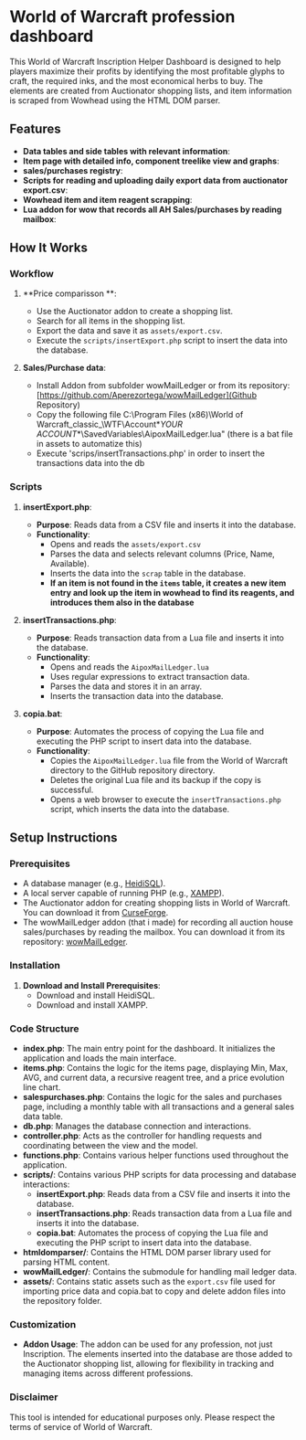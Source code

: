 # World of Warcraft profession dashboard
This World of Warcraft Inscription Helper Dashboard is designed to help players maximize their profits by identifying the most profitable glyphs to craft, the required inks, and the most economical herbs to buy. The elements are created from Auctionator shopping lists, and item information is scraped from Wowhead using the HTML DOM parser.
## Features

- **Data tables and side tables with relevant information**:
- **Item page with detailed info, component treelike view and graphs**:
- **sales/purchases registry**:
- **Scripts for reading and uploading daily export data from auctionator export.csv**:
- **Wowhead item and item reagent scrapping**:
- **Lua addon for wow that records all AH Sales/purchases by reading mailbox**:

## How It Works

### Workflow


1. **Price comparisson **:
   - Use the Auctionator addon to create a shopping list.
   - Search for all items in the shopping list.
   - Export the data and save it as `assets/export.csv`.
   - Execute the `scripts/insertExport.php` script to insert the data into the database.

2. **Sales/Purchase data**:
   - Install Addon from subfolder wowMailLedger or from its repository: [https://github.com/Aperezortega/wowMailLedger](Github Repository)
   - Copy  the following file C:\Program Files (x86)\World of Warcraft\_classic_\WTF\Account\**YOUR ACCOUNT**\SavedVariables\AipoxMailLedger.lua" (there is a bat file in assets to automatize this)
   - Execute 'scrips/insertTransactions.php' in order to insert the transactions data into the db

### Scripts

1. **insertExport.php**:
   - **Purpose**: Reads data from a CSV file and inserts it into the database.
   - **Functionality**:
     - Opens and reads the `assets/export.csv`
     - Parses the data and selects relevant columns (Price, Name, Available).
     - Inserts the data into the `scrap` table in the database.
     - **If an item is not found in the `items` table, it creates a new item entry and look up the item in wowhead to find its reagents, and introduces them also in the database**

2. **insertTransactions.php**:
   - **Purpose**: Reads transaction data from a Lua file and inserts it into the database.
   - **Functionality**:
     - Opens and reads the `AipoxMailLedger.lua`
     - Uses regular expressions to extract transaction data.
     - Parses the data and stores it in an array.
     - Inserts the transaction data into the database.

3. **copia.bat**:
   - **Purpose**: Automates the process of copying the Lua file and executing the PHP script to insert data into the database.
   - **Functionality**:
     - Copies the `AipoxMailLedger.lua` file from the World of Warcraft directory to the GitHub repository directory.
     - Deletes the original Lua file and its backup if the copy is successful.
     - Opens a web browser to execute the `insertTransactions.php` script, which inserts the data into the database.

## Setup Instructions

### Prerequisites

- A database manager (e.g., [HeidiSQL](https://www.heidisql.com/download.php)).
- A local server capable of running PHP (e.g., [XAMPP](https://www.apachefriends.org/es/index.html)).
- The Auctionator addon for creating shopping lists in World of Warcraft. You can download it from [CurseForge](https://www.curseforge.com/wow/addons/auctionator).
- The wowMailLedger addon (that i made) for recording all auction house sales/purchases by reading the mailbox. You can download it from its repository: [wowMailLedger](https://github.com/Aperezortega/wowMailLedger).

### Installation

1. **Download and Install Prerequisites**:
   - Download and install HeidiSQL.
   - Download and install XAMPP.

### Code Structure

- **index.php**: The main entry point for the dashboard. It initializes the application and loads the main interface.
- **items.php**: Contains the logic for the items page, displaying Min, Max, AVG, and current data, a recursive reagent tree, and a price evolution line chart.
- **salespurchases.php**: Contains the logic for the sales and purchases page, including a monthly table with all transactions and a general sales data table.
- **db.php**: Manages the database connection and interactions.
- **controller.php**: Acts as the controller for handling requests and coordinating between the view and the model.
- **functions.php**: Contains various helper functions used throughout the application.
- **scripts/**: Contains various PHP scripts for data processing and database interactions:
  - **insertExport.php**: Reads data from a CSV file and inserts it into the database.
  - **insertTransactions.php**: Reads transaction data from a Lua file and inserts it into the database.
  - **copia.bat**: Automates the process of copying the Lua file and executing the PHP script to insert data into the database.
- **htmldomparser/**: Contains the HTML DOM parser library used for parsing HTML content.
- **wowMailLedger/**: Contains the submodule for handling mail ledger data.
- **assets/**: Contains static assets such as the `export.csv` file used for importing price data and copia.bat to copy and delete addon files into the repository folder.
### Customization

- **Addon Usage**: The addon can be used for any profession, not just Inscription. The elements inserted into the database are those added to the Auctionator shopping list, allowing for flexibility in tracking and managing items across different professions.

### Disclaimer

This tool is intended for educational purposes only. Please respect the terms of service of World of Warcraft.